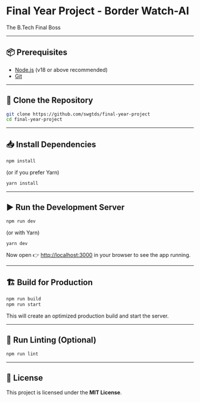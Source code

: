 # Final Year Project - Border Watch-AI

The B.Tech Final Boss

---

## 📦 Prerequisites

* [Node.js](https://nodejs.org/) (v18 or above recommended)
* [Git](https://git-scm.com/)

---

## 🔽 Clone the Repository

```bash
git clone https://github.com/swgtds/final-year-project
cd final-year-project
```

---

## 📥 Install Dependencies

```bash
npm install
```

(or if you prefer Yarn)

```bash
yarn install
```

---

## ▶️ Run the Development Server

```bash
npm run dev
```

(or with Yarn)

```bash
yarn dev
```

Now open 👉 [http://localhost:3000](http://localhost:3000) in your browser to see the app running.

---

## 🏗️ Build for Production

```bash
npm run build
npm run start
```

This will create an optimized production build and start the server.

---

## 🧪 Run Linting (Optional)

```bash
npm run lint
```

---

## 📝 License

This project is licensed under the **MIT License**.

